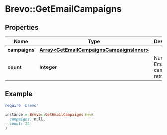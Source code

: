 # Brevo::GetEmailCampaigns

## Properties

| Name | Type | Description | Notes |
| ---- | ---- | ----------- | ----- |
| **campaigns** | [**Array&lt;GetEmailCampaignsCampaignsInner&gt;**](GetEmailCampaignsCampaignsInner.md) |  | [optional] |
| **count** | **Integer** | Number of Email campaigns retrieved |  |

## Example

```ruby
require 'brevo'

instance = Brevo::GetEmailCampaigns.new(
  campaigns: null,
  count: 24
)
```

